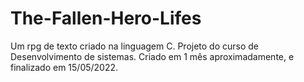 # The-Fallen-Hero-Lifes
Um rpg de texto criado na linguagem C. Projeto do curso de Desenvolvimento de sistemas. Criado em 1 mês aproximadamente, e finalizado em 15/05/2022. 
